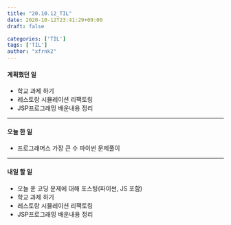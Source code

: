 ```yaml
---
title: "20.10.12_TIL"
date: 2020-10-12T23:41:29+09:00
draft: false

categories: ['TIL']
tags: ['TIL']
author: "xfrnk2"
---
```

#### 계획했던 일
+ 학교 과제 하기
+ 레스토랑 시뮬레이션 리팩토링
+ JSP프로그래밍 배운내용 정리
---
#### 오늘 한 일
+ 프로그래머스 가장 큰 수 파이썬 문제풀이
---   
#### 내일 할 일 
+ 오늘 푼 코딩 문제에 대해 포스팅(파이썬, JS 포함)
+ 학교 과제 하기
+ 레스토랑 시뮬레이션 리팩토링
+ JSP프로그래밍 배운내용 정리

 

